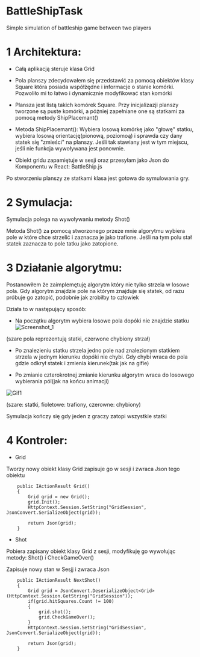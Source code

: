 # BattleShipTask
Simple simulation of battleship game between two players


# 1 Architektura:

  * Całą aplikacją steruje klasa Grid
  
  * Pola planszy zdecydowałem się przedstawić za pomocą obiektów klasy Square która posiada współżędne i informacje
  o stanie komórki. Pozwoliło mi to łatwo i dynamicznie modyfikować stan komórki
  
  * Plansza jest listą takich komórek Square. Przy inicjalizazji planszy tworzone są puste komórki, a później zapełniane one są statkami
  za pomocą metody ShipPlacemant()
  
  * Metoda ShipPlacemant():
  Wybiera losową komórkę jako "głowę" statku, wybiera losową orientację(pionową, poziomoą) i sprawda czy dany statek się "zmieści" na planszy. 
  Jeśli tak stawiany jest w tym miejscu, jeśli nie funkcja wywoływana jest ponownie.
  
  * Obiekt gridu zapamiętuje w sesji oraz przesyłam jako Json do Komponentu w React: BattleShip.js
  
  Po stworzeniu planszy ze statkami klasa jest gotowa do symulowania gry.
  
# 2 Symulacja:
  Symulacja polega na wywoływaniu metody Shot()

  Metoda Shot() za pomocą stworzonego przeze mnie algorytmu wybiera pole w które chce strzelić i zaznacza je jako trafione.
  Jeśli na tym polu stał statek zaznacza to pole tatku jako zatopione.
  
# 3 Działanie algorytmu:
  Postanowiłem że zaimplemętuję algorytm który nie tylko strzela w losowe pola. Gdy algorytm znajdzie pole na którym znajduje się statek, od razu próbuje go zatopić, podobnie     jak zrobiłby to człowiek
  
  Działa to w następujący sposób:
  
  * Na początku algorytm wybiera losowe pola dopóki nie znajdzie statku
  ![Screenshot_1](https://user-images.githubusercontent.com/50641019/116163472-1b985380-a6f8-11eb-976e-f799e8fe8b55.png)
  
  (szare pola reprezentują statki, czerwone chybiony strzał)
  
  * Po znalezieniu statku strzela jedno pole nad znalezionym statkiem strzela w jednym kierunku dopóki nie chybi. Gdy chybi wraca do pola gdzie odkrył statek i zmienia kierunek(tak jak na gifie)
  
  * Po zmianie czterokrotnej zmianie kierunku algorytm wraca do losowego wybierania pól(jak na końcu animacji)
  
  ![Gif1](https://user-images.githubusercontent.com/50641019/116164997-27394980-a6fb-11eb-9be2-d28e664d1596.gif)
  
  (szare: statki, fioletowe: trafiony, czerowne: chybiony)
  
  Symulacja kończy się gdy jeden z graczy zatopi wszystkie statki
  
# 4 Kontroler:
  * Grid 
  
  Tworzy nowy obiekt klasy Grid zapisuje go w sesji i zwraca Json tego obiektu
  

        public IActionResult Grid()
        {
            Grid grid = new Grid();
            grid.Init();
            HttpContext.Session.SetString("GridSession", JsonConvert.SerializeObject(grid));
            
            return Json(grid);
        }
  
  * Shot

  Pobiera zapisany obiekt klasy Grid z sesji, modyfikuję go wywołując metody: Shot() i CheckGameOver()
  
  Zapisuje nowy stan w Sesjj i zwraca Json

        public IActionResult NextShot()
        {
            Grid grid = JsonConvert.DeserializeObject<Grid>(HttpContext.Session.GetString("GridSession"));
            if(grid.hitSquares.Count != 100)
            {
                grid.shot();
                grid.CheckGameOver();
            }
            HttpContext.Session.SetString("GridSession", JsonConvert.SerializeObject(grid));

            return Json(grid);
        }
